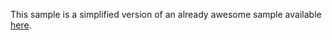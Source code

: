 ﻿This sample is a simplified version of an already awesome sample available [here](https://github.com/HangfireIO/Hangfire.Samples/tree/master/Hangfire.ConsoleApplication).